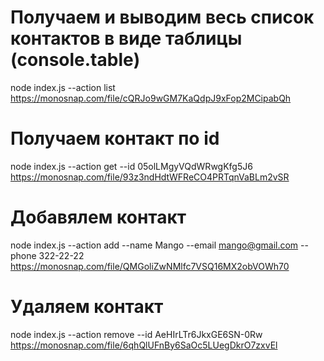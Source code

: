 # Получаем и выводим весь список контактов в виде таблицы (console.table)

node index.js --action list
https://monosnap.com/file/cQRJo9wGM7KaQdpJ9xFop2MCipabQh

# Получаем контакт по id

node index.js --action get --id 05olLMgyVQdWRwgKfg5J6
https://monosnap.com/file/93z3ndHdtWFReCO4PRTqnVaBLm2vSR

# Добавялем контакт

node index.js --action add --name Mango --email mango@gmail.com --phone 322-22-22
https://monosnap.com/file/QMGoliZwNMlfc7VSQ16MX2obVOWh70

# Удаляем контакт

node index.js --action remove --id AeHIrLTr6JkxGE6SN-0Rw
https://monosnap.com/file/6qhQlUFnBy6SaOc5LUegDkrO7zxvEl
